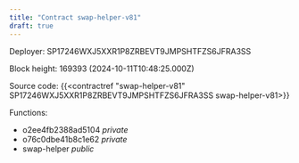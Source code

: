 ```yaml
---
title: "Contract swap-helper-v81"
draft: true
---
```

Deployer: SP17246WXJ5XXR1P8ZRBEVT9JMPSHTFZS6JFRA3SS


 



Block height: 169393 (2024-10-11T10:48:25.000Z)

Source code: {{<contractref "swap-helper-v81" SP17246WXJ5XXR1P8ZRBEVT9JMPSHTFZS6JFRA3SS swap-helper-v81>}}

Functions:

* o2ee4fb2388ad5104 _private_
* o76c0dbe41b8c1e62 _private_
* swap-helper _public_
